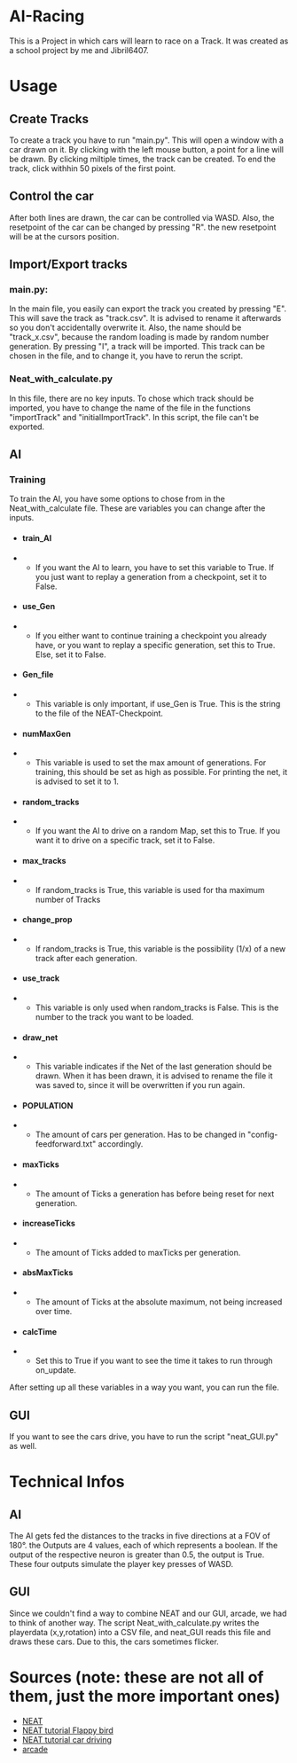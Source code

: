# AI-Racing
This is a Project in which cars will learn to race on a Track. It was created as a school project by me and Jibril6407.
# Usage
## Create Tracks
To create a track you have to run "main.py". This will open a window with a car drawn on it. By clicking with the left mouse button, a point for a line will be drawn. By clicking miltiple times, the track can be created. To end the track, click withhin 50 pixels of the first point.
## Control the car
After both lines are drawn, the car can be controlled via WASD. Also, the resetpoint of the car can be changed by pressing "R". the new resetpoint will be at the cursors position.
## Import/Export tracks
### main.py:
In the main file, you easily can export the track you created by pressing "E". This will save the track as "track.csv". It is advised to rename it afterwards so you don't accidentally overwrite it. Also, the name should be "track_x.csv", because the random loading is made by random number generation. By pressing "I", a track will be imported. This track can be chosen in the file, and to change it, you have to rerun the script.
### Neat_with_calculate.py
In this file, there are no key inputs. To chose which track should be imported, you have to change the name of the file in the functions "importTrack" and "initialImportTrack". In this script, the file can't be exported.
## AI
### Training
To train the AI, you have some options to chose from in the Neat_with_calculate file. These are variables you can change after the inputs.
- #### train_AI
- -  If you want the AI to learn, you have to set this variable to True. If you just want to replay a generation from a checkpoint, set it to False.
- #### use_Gen
- -  If you either want to continue training a checkpoint you already have, or you want to replay a specific generation, set this to True. Else, set it to False.
- #### Gen_file
- -  This variable is only important, if use_Gen is True. This is the string to the file of the NEAT-Checkpoint.
- #### numMaxGen
- - This variable is used to set the max amount of generations. For training, this should be set as high as possible. For printing the net, it is advised to set it to 1.
- #### random_tracks
- -  If you want the AI to drive on a random Map, set this to True. If you want it to drive on a specific track, set it to False.
- #### max_tracks
- -  If random_tracks is True, this variable is used for tha maximum number of Tracks
- #### change_prop
- -  If random_tracks is True, this variable is the possibility (1/x) of a new track after each generation.
- #### use_track
- -  This variable is only used when random_tracks is False. This is the number to the track you want to be loaded.
- #### draw_net
- -  This variable indicates if the Net of the last generation should be drawn. When it has been drawn, it is advised to rename the file it was saved to, since it will be overwritten if you run again.
- #### POPULATION
- -  The amount of cars per generation. Has to be changed in "config-feedforward.txt" accordingly.
- #### maxTicks
- -  The amount of Ticks a generation has before being reset for next generation.
- #### increaseTicks
- -  The amount of Ticks added to maxTicks per generation.
- #### absMaxTicks
- -  The amount of Ticks at the absolute maximum, not being increased over time.
- #### calcTime
- -  Set this to True if you want to see the time it takes to run through on_update.

After setting up all these variables in a way you want, you can run the file.



## GUI
If you want to see the cars drive, you have to run the script "neat_GUI.py" as well.

# Technical Infos
## AI
The AI gets fed the distances to the tracks in five directions at a FOV of 180°. the Outputs are 4 values, each of which represents a boolean. If the output of the respective neuron is greater than 0.5, the output is True. These four outputs simulate the player key presses of WASD.

## GUI
Since we couldn't find a way to combine NEAT and our GUI, arcade, we had to think of another way. The script Neat_with_calculate.py writes the playerdata (x,y,rotation) into a CSV file, and neat_GUI reads this file and draws these cars. Due to this, the cars sometimes flicker.

# Sources (note: these are not all of them, just the more important ones)
- [NEAT]([https://www.google.com](https://neat-python.readthedocs.io/en/latest/))
- [NEAT tutorial Flappy bird](bit.ly/3bO3UdO)
- [NEAT tutorial car driving](https://www.youtube.com/watch?v=2o-jMhXmmxA&t=143s&ab_channel=CheesyAI)
- [arcade](https://api.arcade.academy/en/latest/)
